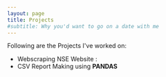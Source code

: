 ```yaml
---
layout: page
title: Projects
#subtitle: Why you'd want to go on a date with me
---
```


Following are the Projects I've worked on:

- Webscraping NSE Website :
- CSV Report Making using **PANDAS**



